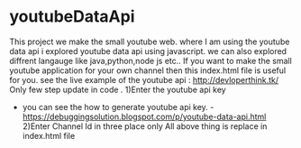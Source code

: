 # youtubeDataApi
This project we make the small youtube web. where  I am using the youtube data api
i explored youtube data api using javascript. we can also explored diffrent langauge like java,python,node js etc..
If you want to make the small youtube application for your own channel then this index.html file is useful for you.
see the live example of the youtube api : http://devloperthink.tk/
Only few step update in code .
 1)Enter the youtube api key
  - you can see the how to generate youtube api key. 
   -https://debuggingsolution.blogspot.com/p/youtube-data-api.html
 2)Enter Channel Id in three place only
All above thing is replace in index.html file 



